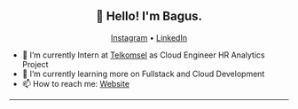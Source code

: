 <h2 align="center">👋 Hello! I'm Bagus.</h2>
<p align="center">
  <a href="https://instagram.com/bagusnurhuda">Instagram</a> •
  <a href="https://linkedin.com/in/bagusnurhuda">LinkedIn</a>
</p>


- 🔭 I’m currently Intern at [Telkomsel](https://frappe.io) as Cloud Engineer HR Analytics Project
- 🌱 I’m currently learning more on Fullstack and Cloud Development
- 📫 How to reach me: [Website](https://bagusnurhuda.com) 

<!--END_SECTION:waka-->

-------

<!--
**BagusNurhudaUI/BagusNurhudaUI** is a ✨ _special_ ✨ repository because its `README.md` (this file) appears on your GitHub profile.

Here are some ideas to get you started:

- 🔭 I’m currently working on ...
- 🌱 I’m currently learning ...
- 👯 I’m looking to collaborate on ...
- 🤔 I’m looking for help with ...
- 💬 Ask me about ...
- 📫 How to reach me: ...
- 😄 Pronouns: ...
- ⚡ Fun fact: ...
-->
